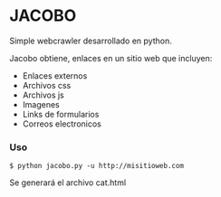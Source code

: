 # JACOBO
Simple webcrawler desarrollado en python.

Jacobo obtiene, enlaces en un sitio web que incluyen:
- Enlaces externos
- Archivos css
- Archivos js
- Imagenes
- Links de formularios
- Correos electronicos

### Uso
```
$ python jacobo.py -u http://misitioweb.com
```
Se generará el archivo cat.html
